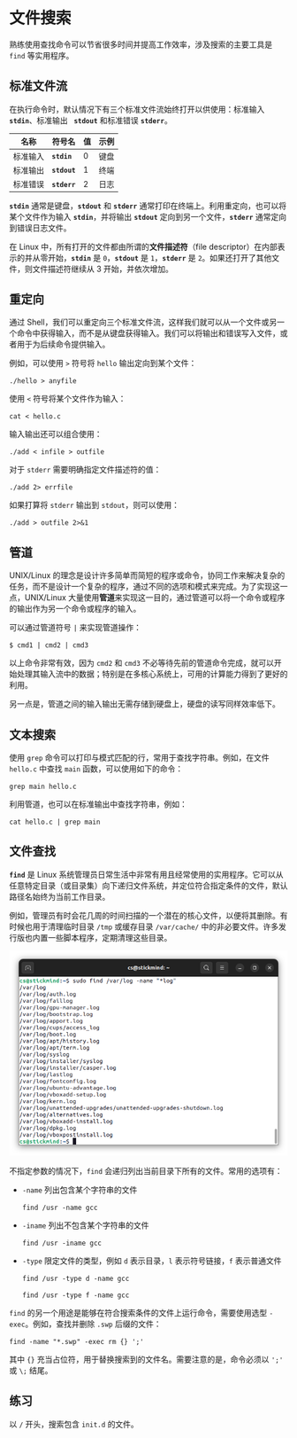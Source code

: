 # 文件搜索

<div class="toc"></div>

熟练使用查找命令可以节省很多时间并提高工作效率，涉及搜索的主要工具是 `find` 等实用程序。

## 标准文件流

在执行命令时，默认情况下有三个标准文件流始终打开以供使用：标准输入 **`stdin`**、标准输出 **` stdout`** 和标准错误   **`stderr`**。

| 名称     | 符号名       | 值  | 示例 |
| -------- | ------------ | --- | ---- |
| 标准输入 | **`stdin`**  | 0   | 键盘 |
| 标准输出 | **`stdout`** | 1   | 终端 |
| 标准错误 | **`stderr`** | 2   | 日志 |

**`stdin`** 通常是键盘，**`stdout`** 和 **`stderr`** 通常打印在终端上。利用重定向，也可以将某个文件作为输入 **`stdin`**，并将输出 **`stdout`** 定向到另一个文件，**`stderr`** 通常定向到错误日志文件。

在 Linux 中，所有打开的文件都由所谓的**文件描述符**（file descriptor）在内部表示的并从零开始，**`stdin`** 是 `0`，**`stdout`** 是 `1`，**`stderr`** 是 `2`。如果还打开了其他文件，则文件描述符继续从 3 开始，并依次增加。

## 重定向

通过 Shell，我们可以重定向三个标准文件流，这样我们就可以从一个文件或另一个命令中获得输入，而不是从键盘获得输入。我们可以将输出和错误写入文件，或者用于为后续命令提供输入。

例如，可以使用 `>` 符号将 `hello` 输出定向到某个文件：

```
./hello > anyfile
```

使用 `<` 符号将某个文件作为输入：

```
cat < hello.c
```

输入输出还可以组合使用：

```
./add < infile > outfile
```

对于 `stderr` 需要明确指定文件描述符的值：

```
./add 2> errfile
```

如果打算将 `stderr` 输出到 `stdout`，则可以使用：

```
./add > outfile 2>&1
```

## 管道

UNIX/Linux 的理念是设计许多简单而简短的程序或命令，协同工作来解决复杂的任务，而不是设计一个复杂的程序，通过不同的选项和模式来完成。为了实现这一点，UNIX/Linux 大量使用**管道**来实现这一目的，通过管道可以将一个命令或程序的输出作为另一个命令或程序的输入。

可以通过管道符号 `|` 来实现管道操作：

```
$ cmd1 | cmd2 | cmd3
```

以上命令非常有效，因为 `cmd2` 和 `cmd3` 不必等待先前的管道命令完成，就可以开始处理其输入流中的数据；特别是在多核心系统上，可用的计算能力得到了更好的利用。

另一点是，管道之间的输入输出无需存储到硬盘上，硬盘的读写同样效率低下。

## 文本搜索

使用 `grep` 命令可以打印与模式匹配的行，常用于查找字符串。例如，在文件 `hello.c` 中查找 `main` 函数，可以使用如下的命令：

```
grep main hello.c
```

利用管道，也可以在标准输出中查找字符串，例如：

```
cat hello.c | grep main
```

## 文件查找

**`find`** 是 Linux 系统管理员日常生活中非常有用且经常使用的实用程序。它可以从任意特定目录（或目录集）向下递归文件系统，并定位符合指定条件的文件，默认路径名始终为当前工作目录。

例如，管理员有时会花几周的时间扫描的一个潜在的核心文件，以便将其删除。有时候也用于清理临时目录 `/tmp` 或缓存目录 `/var/cache/` 中的非必要文件。许多发行版也内置一些脚本程序，定期清理这些目录。

![find](./assets/find.png)

不指定参数的情况下，`find` 会递归列出当前目录下所有的文件。常用的选项有：

- `-name` 列出包含某个字符串的文件

    ```
    find /usr -name gcc
    ```

- `-iname` 列出不包含某个字符串的文件

    ```
    find /usr -iname gcc
    ```

- `-type` 限定文件的类型，例如 `d` 表示目录，`l` 表示符号链接，`f` 表示普通文件


    ```
    find /usr -type d -name gcc
    ```

    ```
    find /usr -type f -name gcc
    ```

`find` 的另一个用途是能够在符合搜索条件的文件上运行命令，需要使用选型 `-exec`。例如，查找并删除 `.swp` 后缀的文件：

```
find -name "*.swp" -exec rm {} ';'
```

其中 `{}` 充当占位符，用于替换搜索到的文件名。需要注意的是，命令必须以 `';'` 或 `\;` 结尾。

## 练习

以 `/` 开头，搜索包含 `init.d` 的文件。

